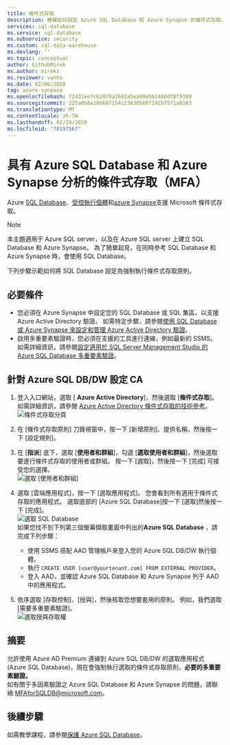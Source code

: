 ```yaml
---
title: 條件式存取
description: 瞭解如何設定 Azure SQL Database 和 Azure Synapse 的條件式存取。
services: sql-database
ms.service: sql-database
ms.subservice: security
ms.custom: sql-data-warehouse
ms.devlang: ''
ms.topic: conceptual
author: GithubMirek
ms.author: mireks
ms.reviewer: vanto
ms.date: 02/06/2020
tag: azure-synpase
ms.openlocfilehash: f2431ee7c62079a3691a5ea99e562460df8f9309
ms.sourcegitcommit: 225a0b8a186687154c238305607192b75f1a8163
ms.translationtype: MT
ms.contentlocale: zh-TW
ms.lasthandoff: 02/29/2020
ms.locfileid: "78197567"
---
```

# <a name="conditional-access-mfa-with-azure-sql-database-and-azure-synapse-analytics"></a>具有 Azure SQL Database 和 Azure Synapse 分析的條件式存取（MFA）

Azure [SQL Database](sql-database-technical-overview.md)、[受控執行個體](sql-database-managed-instance.md)和[azure Synapse](../sql-data-warehouse/sql-data-warehouse-overview-what-is.md)支援 Microsoft 條件式存取。 

> [!NOTE]
> 本主題適用于 Azure SQL server，以及在 Azure SQL server 上建立 SQL Database 和 Azure Synapse。 為了簡單起見，在同時參考 SQL Database 和 Azure Synapse 時，會使用 SQL Database。

下列步驟示範如何將 SQL Database 設定為強制執行條件式存取原則。  

## <a name="prerequisites"></a>必要條件  
- 您必須在 Azure Synapse 中設定您的 SQL Database 或 SQL 集區，以支援 Azure Active Directory 驗證。 如需特定步驟，請參閱[使用 SQL Database 或 Azure Synapse 來設定和管理 Azure Active Directory 驗證](sql-database-aad-authentication-configure.md)。  
- 啟用多重要素驗證時，您必須在支援的工具進行連線，例如最新的 SSMS。 如需詳細資訊，請參閱[設定適用於 SQL Server Management Studio 的 Azure SQL Database 多重要素驗證](sql-database-ssms-mfa-authentication-configure.md)。  

## <a name="configure-ca-for-azure-sql-dbdw"></a>針對 Azure SQL DB/DW 設定 CA  
1. 登入入口網站，選取 [ **Azure Active Directory**]，然後選取 [**條件式存取**]。 如需詳細資訊，請參閱 [Azure Active Directory 條件式存取的技術參考](https://docs.microsoft.com/azure/active-directory/active-directory-conditional-access-technical-reference)。  
   ![條件式存取分頁](./media/sql-database-conditional-access/conditional-access-blade.png) 
     
2. 在 [條件式存取原則] 刀鋒視窗中，按一下 [新增原則]、提供名稱，然後按一下 [設定規則]。  
3. 在 [**指派**] 底下，選取 [**使用者和群組**]，勾選 [**選取使用者和群組**]，然後選取要進行條件式存取的使用者或群組。 按一下 [選取]，然後按一下 [完成] 可接受您的選擇。  
   ![選取 [使用者和群組]](./media/sql-database-conditional-access/select-users-and-groups.png)  

4. 選取 [雲端應用程式]，按一下 [選取應用程式]。 您會看到所有適用于條件式存取的應用程式。 選取底部的 [Azure SQL Database]按一下 [選取]然後按一下 [完成]。  
   ![選取 SQL Database](./media/sql-database-conditional-access/select-sql-database.png)  
   如果您找不到下列第三個螢幕擷取畫面中列出的**Azure SQL Database** ，請完成下列步驟：   
   - 使用 SSMS 搭配 AAD 管理帳戶來登入您的 Azure SQL DB/DW 執行個體。  
   - 執行 `CREATE USER [user@yourtenant.com] FROM EXTERNAL PROVIDER`。  
   - 登入 AAD，並確認 Azure SQL Database 和 Azure Synapse 列于 AAD 中的應用程式。  

5. 依序選取 [存取控制]、[授與]，然後核取您想要套用的原則。 例如，我們選取 [需要多重要素驗證]。  
   ![選取授與存取權](./media/sql-database-conditional-access/grant-access.png)  

## <a name="summary"></a>摘要  
允許使用 Azure AD Premium 連線到 Azure SQL DB/DW 的選取應用程式 (Azure SQL Database)，現在會強制執行選取的條件式存取原則，**必要的多重要素驗證。**  
如有關于多因素驗證之 Azure SQL Database 和 Azure Synapse 的問題，請聯絡 MFAforSQLDB@microsoft.com。  

## <a name="next-steps"></a>後續步驟  

如需教學課程，請參閱[保護 Azure SQL Database](sql-database-security-tutorial.md)。
